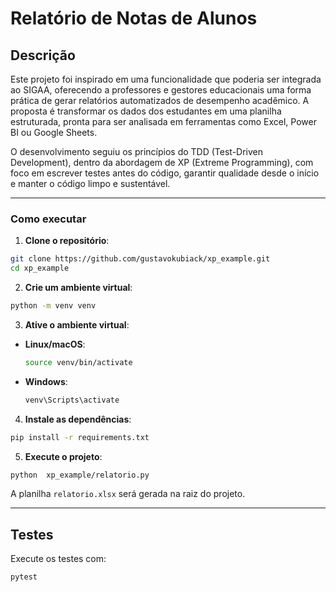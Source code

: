 # Relatório de Notas de Alunos

## Descrição

Este projeto foi inspirado em uma funcionalidade que poderia ser integrada ao SIGAA, oferecendo a professores e gestores educacionais uma forma prática de gerar relatórios automatizados de desempenho acadêmico. A proposta é transformar os dados dos estudantes em uma planilha estruturada, pronta para ser analisada em ferramentas como Excel, Power BI ou Google Sheets.

O desenvolvimento seguiu os princípios do TDD (Test-Driven Development), dentro da abordagem de XP (Extreme Programming), com foco em escrever testes antes do código, garantir qualidade desde o início e manter o código limpo e sustentável.

---

### Como executar

1. **Clone o repositório**:

```bash
git clone https://github.com/gustavokubiack/xp_example.git
cd xp_example
```

2. **Crie um ambiente virtual**:

```bash
python -m venv venv
```

3. **Ative o ambiente virtual**:

* **Linux/macOS**:

  ```bash
  source venv/bin/activate
  ```

* **Windows**:

  ```bash
  venv\Scripts\activate
  ```

4. **Instale as dependências**:

```bash
pip install -r requirements.txt
```

5. **Execute o projeto**:

```bash
python  xp_example/relatorio.py
```

A planilha `relatorio.xlsx` será gerada na raiz do projeto.

---

## Testes

Execute os testes com:

```bash
pytest
```
